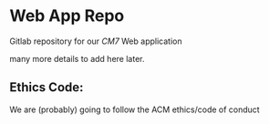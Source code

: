 # Web App Repo

Gitlab repository for our _CM7_ Web application

many more details to add here later.

## Ethics Code:
We are (probably) going to follow the ACM ethics/code of conduct
